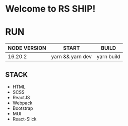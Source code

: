 # Welcome to RS SHIP!


# RUN
|     NODE VERSION           |START |BUILD|
|----------------|-------------------------------|-----------------------------|
|16.20.2            |yarn && yarn dev            | yarn build



## STACK

 - HTML
 - SCSS
 - ReactJS
 - Webpack
 - Bootstrap
 - MUI
 - React-Slick
